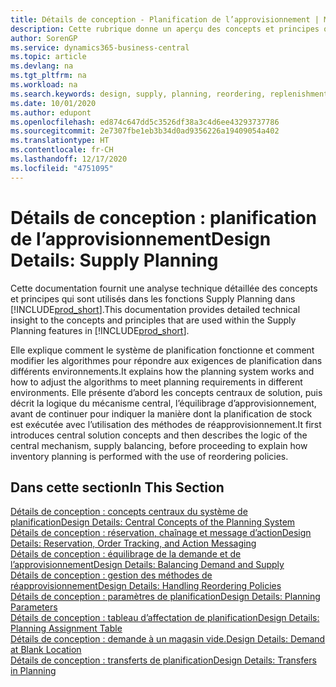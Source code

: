 ```yaml
---
title: Détails de conception - Planification de l’approvisionnement | Microsoft Docs
description: Cette rubrique donne un aperçu des concepts et principes qui sont utilisés avec les fonctionnalités de planification de l’approvisionnement dans Business Central.
author: SorenGP
ms.service: dynamics365-business-central
ms.topic: article
ms.devlang: na
ms.tgt_pltfrm: na
ms.workload: na
ms.search.keywords: design, supply, planning, reordering, replenishment
ms.date: 10/01/2020
ms.author: edupont
ms.openlocfilehash: ed874c647dd5c3526df38a3c4d6ee43293737786
ms.sourcegitcommit: 2e7307fbe1eb3b34d0ad9356226a19409054a402
ms.translationtype: HT
ms.contentlocale: fr-CH
ms.lasthandoff: 12/17/2020
ms.locfileid: "4751095"
---
```

# <a name="design-details-supply-planning"></a><span data-ttu-id="91957-103">Détails de conception : planification de l’approvisionnement</span><span class="sxs-lookup"><span data-stu-id="91957-103">Design Details: Supply Planning</span></span>
<span data-ttu-id="91957-104">Cette documentation fournit une analyse technique détaillée des concepts et principes qui sont utilisés dans les fonctions Supply Planning dans [!INCLUDE[prod_short](includes/prod_short.md)].</span><span class="sxs-lookup"><span data-stu-id="91957-104">This documentation provides detailed technical insight to the concepts and principles that are used within the Supply Planning features in [!INCLUDE[prod_short](includes/prod_short.md)].</span></span>  

<span data-ttu-id="91957-105">Elle explique comment le système de planification fonctionne et comment modifier les algorithmes pour répondre aux exigences de planification dans différents environnements.</span><span class="sxs-lookup"><span data-stu-id="91957-105">It explains how the planning system works and how to adjust the algorithms to meet planning requirements in different environments.</span></span> <span data-ttu-id="91957-106">Elle présente d’abord les concepts centraux de solution, puis décrit la logique du mécanisme central, l’équilibrage d’approvisionnement, avant de continuer pour indiquer la manière dont la planification de stock est exécutée avec l’utilisation des méthodes de réapprovisionnement.</span><span class="sxs-lookup"><span data-stu-id="91957-106">It first introduces central solution concepts and then describes the logic of the central mechanism, supply balancing, before proceeding to explain how inventory planning is performed with the use of reordering policies.</span></span>  

## <a name="in-this-section"></a><span data-ttu-id="91957-107">Dans cette section</span><span class="sxs-lookup"><span data-stu-id="91957-107">In This Section</span></span>  
[<span data-ttu-id="91957-108">Détails de conception : concepts centraux du système de planification</span><span class="sxs-lookup"><span data-stu-id="91957-108">Design Details: Central Concepts of the Planning System</span></span>](design-details-central-concepts-of-the-planning-system.md)  
[<span data-ttu-id="91957-109">Détails de conception : réservation, chaînage et message d’action</span><span class="sxs-lookup"><span data-stu-id="91957-109">Design Details: Reservation, Order Tracking, and Action Messaging</span></span>](design-details-reservation-order-tracking-and-action-messaging.md)  
[<span data-ttu-id="91957-110">Détails de conception : équilibrage de la demande et de l’approvisionnement</span><span class="sxs-lookup"><span data-stu-id="91957-110">Design Details: Balancing Demand and Supply</span></span>](design-details-balancing-demand-and-supply.md)  
[<span data-ttu-id="91957-111">Détails de conception : gestion des méthodes de réapprovisionnement</span><span class="sxs-lookup"><span data-stu-id="91957-111">Design Details: Handling Reordering Policies</span></span>](design-details-handling-reordering-policies.md)  
[<span data-ttu-id="91957-112">Détails de conception : paramètres de planification</span><span class="sxs-lookup"><span data-stu-id="91957-112">Design Details: Planning Parameters</span></span>](design-details-planning-parameters.md)  
[<span data-ttu-id="91957-113">Détails de conception : tableau d’affectation de planification</span><span class="sxs-lookup"><span data-stu-id="91957-113">Design Details: Planning Assignment Table</span></span>](design-details-planning-assignment-table.md)  
[<span data-ttu-id="91957-114">Détails de conception : demande à un magasin vide.</span><span class="sxs-lookup"><span data-stu-id="91957-114">Design Details: Demand at Blank Location</span></span>](design-details-demand-at-blank-location.md)  
[<span data-ttu-id="91957-115">Détails de conception : transferts de planification</span><span class="sxs-lookup"><span data-stu-id="91957-115">Design Details: Transfers in Planning</span></span>](design-details-transfers-in-planning.md)
